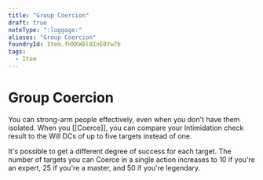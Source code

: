 ```yaml
---
title: "Group Coercion"
draft: true
noteType: ":luggage:"
aliases: "Group Coercion"
foundryId: Item.fHXKW8l8InE0Yw7b
tags:
  - Item
---
```


# Group Coercion

You can strong-arm people effectively, even when you don't have them isolated. When you [[Coerce]], you can compare your Intimidation check result to the Will DCs of up to five targets instead of one.

It's possible to get a different degree of success for each target. The number of targets you can Coerce in a single action increases to 10 if you're an expert, 25 if you're a master, and 50 if you're legendary.
